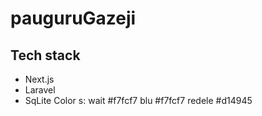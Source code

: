 # pauguruGazeji

## Tech stack     

- Next.js
- Laravel
- SqLite
Color s:
wait #f7fcf7
blu #f7fcf7
redele #d14945
